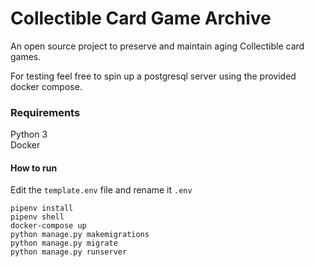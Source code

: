 # Collectible Card Game Archive

An open source project to preserve and maintain aging Collectible card games.

For testing feel free to spin up a postgresql server using the provided docker compose.


### Requirements
Python 3\
Docker

#### How to run

Edit the `template.env` file and rename it `.env`


`pipenv install`\
`pipenv shell`\
`docker-compose up`\
`python manage.py makemigrations`\
`python manage.py migrate`\
`python manage.py runserver`